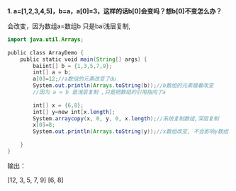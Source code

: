 **1. a=[1,2,3,4,5]，b=a，a[0]=3，这样的话b[0]会变吗？想b[0]不变怎么办？**

会改变，因为数组a=数组b 只是bai浅层复制, 

```java
import java.util.Arrays;
 
public class ArrayDemo {
    public static void main(String[] args) {
        baiint[] b = {1,3,5,7,9};
        int[] a = b;
        a[0]=12;//a数组的元素改变了du
        System.out.println(Arrays.toString(b));//b数组的元素跟着改变
        //因为 a = b 是浅层复制 ,只是把数组的引用指向了a
         
        int[] x = {6,8};
        int[] y=new int[x.length];
        System.arraycopy(x, 0, y, 0, x.length);//系统复制数组,深层复制
        x[0]=8;
        System.out.println(Arrays.toString(y));//x数组改变, 不会影响y数组
     
    }
}
```

输出：

[12, 3, 5, 7, 9]
[6, 8]